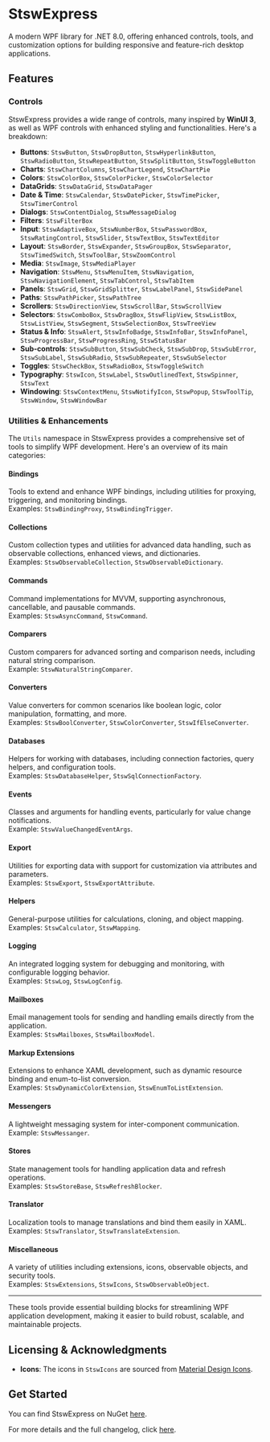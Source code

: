 # StswExpress

A modern WPF library for .NET 8.0, offering enhanced controls, tools, and customization options for building responsive and feature-rich desktop applications.

## Features

### Controls
StswExpress provides a wide range of controls, many inspired by **WinUI 3**, as well as WPF controls with enhanced styling and functionalities.
Here's a breakdown:

- **Buttons**: `StswButton`, `StswDropButton`, `StswHyperlinkButton`, `StswRadioButton`, `StswRepeatButton`, `StswSplitButton`, `StswToggleButton`
- **Charts**: `StswChartColumns`, `StswChartLegend`, `StswChartPie`
- **Colors**: `StswColorBox`, `StswColorPicker`, `StswColorSelector`
- **DataGrids**: `StswDataGrid`, `StswDataPager`
- **Date & Time**: `StswCalendar`, `StswDatePicker`, `StswTimePicker`, `StswTimerControl`
- **Dialogs**: `StswContentDialog`, `StswMessageDialog`
- **Filters**: `StswFilterBox`
- **Input**: `StswAdaptiveBox`, `StswNumberBox`, `StswPasswordBox`, `StswRatingControl`, `StswSlider`, `StswTextBox`, `StswTextEditor`
- **Layout**: `StswBorder`, `StswExpander`, `StswGroupBox`, `StswSeparator`, `StswTimedSwitch`, `StswToolBar`, `StswZoomControl`
- **Media**: `StswImage`, `StswMediaPlayer`
- **Navigation**: `StswMenu`, `StswMenuItem`, `StswNavigation`, `StswNavigationElement`, `StswTabControl`, `StswTabItem`
- **Panels**: `StswGrid`, `StswGridSplitter`, `StswLabelPanel`, `StswSidePanel`
- **Paths**: `StswPathPicker`, `StswPathTree`
- **Scrollers**: `StswDirectionView`, `StswScrollBar`, `StswScrollView`
- **Selectors**: `StswComboBox`, `StswDragBox`, `StswFlipView`, `StswListBox`, `StswListView`, `StswSegment`, `StswSelectionBox`, `StswTreeView`
- **Status & Info**: `StswAlert`, `StswInfoBadge`, `StswInfoBar`, `StswInfoPanel`, `StswProgressBar`, `StswProgressRing`, `StswStatusBar`
- **Sub-controls**: `StswSubButton`, `StswSubCheck`, `StswSubDrop`, `StswSubError`, `StswSubLabel`, `StswSubRadio`, `StswSubRepeater`, `StswSubSelector`
- **Toggles**: `StswCheckBox`, `StswRadioBox`, `StswToggleSwitch`
- **Typography**: `StswIcon`, `StswLabel`, `StswOutlinedText`, `StswSpinner`, `StswText`
- **Windowing**: `StswContextMenu`, `StswNotifyIcon`, `StswPopup`, `StswToolTip`, `StswWindow`, `StswWindowBar`

### Utilities & Enhancements

The `Utils` namespace in StswExpress provides a comprehensive set of tools to simplify WPF development. Here's an overview of its main categories:

#### Bindings
Tools to extend and enhance WPF bindings, including utilities for proxying, triggering, and monitoring bindings.  
Examples: `StswBindingProxy`, `StswBindingTrigger`.

#### Collections
Custom collection types and utilities for advanced data handling, such as observable collections, enhanced views, and dictionaries.  
Examples: `StswObservableCollection`, `StswObservableDictionary`.

#### Commands
Command implementations for MVVM, supporting asynchronous, cancellable, and pausable commands.  
Examples: `StswAsyncCommand`, `StswCommand`.

#### Comparers
Custom comparers for advanced sorting and comparison needs, including natural string comparison.  
Example: `StswNaturalStringComparer`.

#### Converters
Value converters for common scenarios like boolean logic, color manipulation, formatting, and more.  
Examples: `StswBoolConverter`, `StswColorConverter`, `StswIfElseConverter`.

#### Databases
Helpers for working with databases, including connection factories, query helpers, and configuration tools.  
Examples: `StswDatabaseHelper`, `StswSqlConnectionFactory`.

#### Events
Classes and arguments for handling events, particularly for value change notifications.  
Example: `StswValueChangedEventArgs`.

#### Export
Utilities for exporting data with support for customization via attributes and parameters.  
Examples: `StswExport`, `StswExportAttribute`.

#### Helpers
General-purpose utilities for calculations, cloning, and object mapping.  
Examples: `StswCalculator`, `StswMapping`.

#### Logging
An integrated logging system for debugging and monitoring, with configurable logging behavior.  
Examples: `StswLog`, `StswLogConfig`.

#### Mailboxes
Email management tools for sending and handling emails directly from the application.  
Examples: `StswMailboxes`, `StswMailboxModel`.

#### Markup Extensions
Extensions to enhance XAML development, such as dynamic resource binding and enum-to-list conversion.  
Examples: `StswDynamicColorExtension`, `StswEnumToListExtension`.

#### Messengers
A lightweight messaging system for inter-component communication.  
Example: `StswMessanger`.

#### Stores
State management tools for handling application data and refresh operations.  
Examples: `StswStoreBase`, `StswRefreshBlocker`.

#### Translator
Localization tools to manage translations and bind them easily in XAML.  
Examples: `StswTranslator`, `StswTranslateExtension`.

#### Miscellaneous
A variety of utilities including extensions, icons, observable objects, and security tools.  
Examples: `StswExtensions`, `StswIcons`, `StswObservableObject`.

---

These tools provide essential building blocks for streamlining WPF application development, making it easier to build robust, scalable, and maintainable projects.

## Licensing & Acknowledgments

- **Icons**: The icons in `StswIcons` are sourced from [Material Design Icons](https://pictogrammers.com/library/mdi/).

## Get Started

You can find StswExpress on NuGet [here](https://www.nuget.org/packages/StswExpress).

For more details and the full changelog, click [here](https://github.com/stsw133/StswExpress/blob/main/CHANGELOG.md).